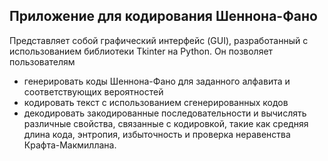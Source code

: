 ## Приложение для кодирования Шеннона-Фано

Представляет собой графический интерфейс (GUI), разработанный с использованием библиотеки Tkinter на Python. Он позволяет пользователям 
+ генерировать коды Шеннона-Фано для заданного алфавита и соответствующих вероятностей
+ кодировать текст с использованием сгенерированных кодов
+ декодировать закодированные последовательности и вычислять различные свойства, связанные с кодировкой, такие как средняя длина кода, энтропия, избыточность и проверка неравенства Крафта-Макмиллана.